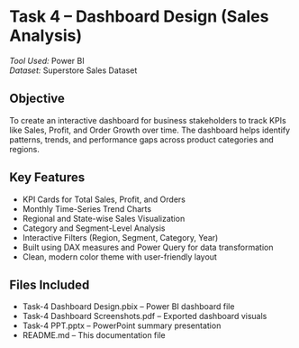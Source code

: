 # Task 4 – Dashboard Design (Sales Analysis)

*Tool Used:* Power BI  
*Dataset:* Superstore Sales Dataset

## Objective
To create an interactive dashboard for business stakeholders to track KPIs like Sales, Profit, and Order Growth over time. The dashboard helps identify patterns, trends, and performance gaps across product categories and regions.

## Key Features
- KPI Cards for Total Sales, Profit, and Orders
- Monthly Time-Series Trend Charts
- Regional and State-wise Sales Visualization
- Category and Segment-Level Analysis
- Interactive Filters (Region, Segment, Category, Year)
- Built using DAX measures and Power Query for data transformation
- Clean, modern color theme with user-friendly layout

## Files Included
- Task-4 Dashboard Design.pbix – Power BI dashboard file
- Task-4 Dashboard Screenshots.pdf – Exported dashboard visuals
- Task-4 PPT.pptx – PowerPoint summary presentation
- README.md – This documentation file
  
